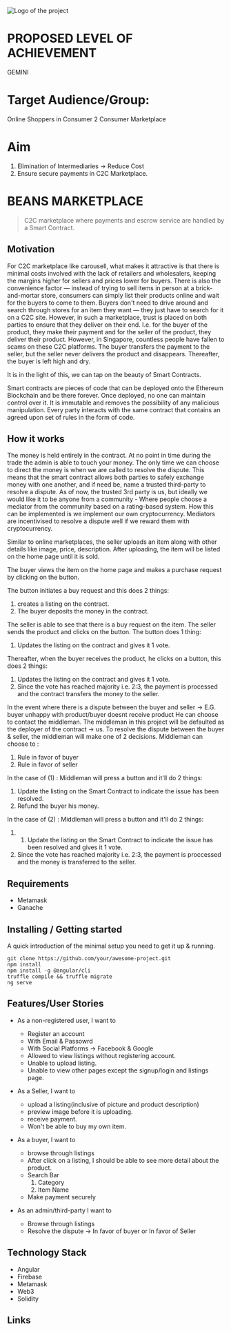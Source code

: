 ![Logo of the project](https://i.imgur.com/9awe60E.jpg)

# PROPOSED LEVEL OF ACHIEVEMENT
GEMINI

# Target Audience/Group: 
Online Shoppers in Consumer 2 Consumer Marketplace

# Aim 
1. Elimination of Intermediaries -> Reduce Cost
2. Ensure secure payments in C2C Marketplace.

# BEANS MARKETPLACE
>C2C marketplace where payments and escrow service are handled by a Smart Contract.

## Motivation

For C2C marketplace like carousell, what makes it attractive is that there is minimal costs involved with the lack of retailers and wholesalers, keeping the margins higher for sellers and prices lower for buyers. 
There is also the convenience factor — instead of trying to sell items in person at a brick-and-mortar store, consumers can simply list their products online and wait for the buyers to come to them. Buyers don't need to drive around and search through stores for an item they want — they just have to search for it on a C2C site. 
However, in such a marketplace, trust is placed on both parties to ensure that they deliver on their end. I.e. for the buyer of the product, they make their payment and for the seller of the product, they deliver their product. However, in Singapore, countless people have fallen to scams on these C2C platforms. The buyer transfers the payment to the seller, but the seller never delivers the product and disappears. Thereafter, the buyer is left high and dry.

It is in the light of this, we can tap on the beauty of Smart Contracts.

Smart contracts are pieces of code that can be deployed onto the Ethereum Blockchain and be there forever. 
Once deployed, no one can maintain control over it. It is immutable and removes the possibility of any malicious manipulation.
Every party interacts with the same contract that contains an agreed upon set of rules in the form of code.


## How it works

The money is held entirely in the contract. At no point in time during the trade the admin is able to touch your money. The only time we can choose to direct the money is when we are called to resolve the dispute.
This means that the smart contract allows both parties to safely exchange money with one another, and if need be, name a trusted third-party to resolve a dispute. 
As of now, the trusted 3rd party is us, but ideally we would like it to be anyone from a community - Where people choose a mediator from the community based on a rating-based system.
How this can be implemented is we implement our own cryptocurrency.
Mediators are incentivised to resolve a dispute well if we reward them with cryptocurrency.


Similar to online marketplaces, the seller uploads an item along with other details like image, price, description.
After uploading, the item will be listed on the home page until it is sold.

The buyer views the item on the home page and makes a purchase request by clicking on the button. 

The button initiates a buy request and this does 2 things:
1. creates a listing on the contract. 
2. The buyer deposits the money in the contract.

The seller is able to see that there is a buy request on the item. The seller sends the product and clicks on the button.
The button does 1 thing:
1. Updates the listing on the contract and gives it 1 vote.

Thereafter, when the buyer receives the product, he clicks on a button, this does 2 things:
1. Updates the listing on the contract and gives it 1 vote.
2. Since the vote has reached majority i.e. 2:3, the payment is processed and the contract transfers the money to the seller.

In the event where there is a dispute between the buyer and seller 
-> E.G. buyer unhappy with product/buyer doesnt receive product
He can choose to contact the middleman. The middleman in this project will be defaulted as the deployer of the contract -> us.
To resolve the dispute between the buyer & seller, the middleman will make one of 2 decisions. 
Middleman can choose to : 
1. Rule in favor of buyer
2. Rule in favor of seller

In the case of (1) : Middleman will press a button and it'll do 2 things:
1. Update the listing on the Smart Contract to indicate the issue has been resolved.
2. Refund the buyer his money.

In the case of (2) : Middleman will press a button and it'll do 2 things:
1. 1. Update the listing on the Smart Contract to indicate the issue has been resolved and gives it 1 vote.
2. Since the vote has reached majority i.e. 2:3, the payment is proccessed and the money is transferred to the seller.

## Requirements
* Metamask 
* Ganache

## Installing / Getting started

A quick introduction of the minimal setup you need to get it up &
running.

```shell
git clone https://github.com/your/awesome-project.git
npm install
npm install -g @angular/cli
truffle compile && truffle migrate
ng serve
```


## Features/User Stories

* As a non-registered user, I want to 
  * Register an account
   * With Email & Passowrd
   * With Social Platforms -> Facebook & Google
  * Allowed to view listings without registering account.
  * Unable to upload listing.
  * Unable to view other pages except the signup/login and listings page.

* As a Seller, I want to 
  * upload a listing(inclusive of picture and product description)
  * preview image before it is uploading.
  * receive payment.
  * Won't be able to buy my own item.

* As a buyer, I want to 
  * browse through listings 
   * After click on a listing, I should be able to see more detail about the product.
  * Search Bar
    1. Category
    2. Item Name
  * Make payment securely

* As an admin/third-party I want to 
  * Browse through listings
  * Resolve the dispute -> In favor of buyer or In favor of Seller


## Technology Stack
* Angular
* Firebase
* Metamask
* Web3
* Solidity


## Links

